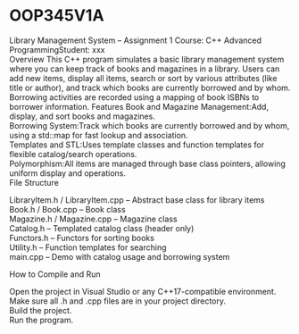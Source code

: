 # OOP345V1A

Library Management System – Assignment 1
Course: C++ Advanced ProgrammingStudent: xxx  
Overview
This C++ program simulates a basic library management system where you can keep track of books and magazines in a library. Users can add new items, display all items, search or sort by various attributes (like title or author), and track which books are currently borrowed and by whom. Borrowing activities are recorded using a mapping of book ISBNs to borrower information.
Features
Book and Magazine Management:Add, display, and sort books and magazines.  
Borrowing System:Track which books are currently borrowed and by whom, using a std::map for fast lookup and association.  
Templates and STL:Uses template classes and function templates for flexible catalog/search operations.  
Polymorphism:All items are managed through base class pointers, allowing uniform display and operations.  
File Structure

LibraryItem.h / LibraryItem.cpp – Abstract base class for library items  
Book.h / Book.cpp – Book class  
Magazine.h / Magazine.cpp – Magazine class  
Catalog.h – Templated catalog class (header only)  
Functors.h – Functors for sorting books  
Utility.h – Function templates for searching  
main.cpp – Demo with catalog usage and borrowing system

How to Compile and Run

Open the project in Visual Studio or any C++17-compatible environment.  
Make sure all .h and .cpp files are in your project directory.  
Build the project.  
Run the program.
